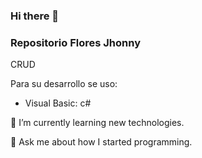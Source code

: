 ### Hi there 👋
### Repositorio Flores Jhonny

CRUD

Para su desarrollo se uso:

- Visual Basic: c#


🌱 I’m currently learning new technologies.

💬 Ask me about how I started programming.
